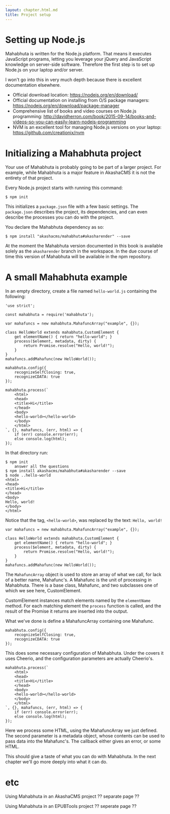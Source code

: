 ```yaml
---
layout: chapter.html.md
title: Project setup
---
```


# Setting up Node.js

Mahabhuta is written for the Node.js platform.  That means it executes JavaScript programs, letting you leverage your jQuery and JavaScript knowledge on server-side software.  Therefore the first step is to set up Node.js on your laptop and/or server.

I won't go into this in very much depth because there is excellent documentation elsewhere.

* Official download location: https://nodejs.org/en/download/
* Official documentation on installing from O/S package managers: https://nodejs.org/en/download/package-manager
* Comprehensive list of books and video courses on Node.js programming: http://davidherron.com/book/2015-09-14/books-and-videos-so-you-can-easily-learn-nodejs-programming
* NVM is an excellent tool for managing Node.js versions on your laptop: https://github.com/creationix/nvm

# Initializing a Mahabhuta project

Your use of Mahabhuta is probably going to be part of a larger project.  For example, while Mahabhuta is a major feature in AkashaCMS it is not the entirety of that project.

Every Node.js project starts with running this command:

```
$ npm init
```

This initializes a `package.json` file with a few basic settings.  The `package.json` describes the project, its dependencies, and can even describe the processes you can do with the project.

You declare the Mahabhuta dependency as so:

```
$ npm install "akashacms/mahabhuta#akasharender" --save
```

At the moment the Mahabhuta version documented in this book is available solely as the `akasharender` branch in the workspace.  In the due course of time this version of Mahabhuta will be available in the npm repository.

# A small Mahabhuta example

In an empty directory, create a file named `hello-world.js` containing the following:

```
'use strict';

const mahabhuta = require('mahabhuta');

var mahafuncs = new mahabhuta.MahafuncArray("example", {});

class HelloWorld extends mahabhuta.CustomElement {
	get elementName() { return "hello-world"; }
	process($element, metadata, dirty) {
		return Promise.resolve("Hello, world!");
	}
}
mahafuncs.addMahafunc(new HelloWorld());

mahabhuta.config({
    recognizeSelfClosing: true,
    recognizeCDATA: true
});

mahabhuta.process(`
    <html>
    <head>
    <title>Hi</title>
    </head>
    <body>
    <hello-world></hello-world>
    </body>
    </html>
`, {}, mahafuncs, (err, html) => {
    if (err) console.error(err);
    else console.log(html);
});
```

In that directory run:

```
$ npm init
    answer all the questions
$ npm install akashacms/mahabhuta#akasharender --save
$ node ..hello-world
<html>
<head>
<title>Hi</title>
</head>
<body>
Hello, world!
</body>
</html>
```

Notice that the tag, `<hello-world>`, was replaced by the text: `Hello, world!`

```
var mahafuncs = new mahabhuta.MahafuncArray("example", {});

class HelloWorld extends mahabhuta.CustomElement {
	get elementName() { return "hello-world"; }
	process($element, metadata, dirty) {
		return Promise.resolve("Hello, world!");
	}
}
mahafuncs.addMahafunc(new HelloWorld());
```

The `MahafuncArray` object is used to store an array of what we call, for lack of a better name, Mahafunc's.  A Mahafunc is the unit of processing in Mahabhuta.  There is a base class, Mahafunc, and two subclasses one of which we see here, CustomElement.  

CustomElement instances match elements named by the `elementName` method.  For each matching element the `process` function is called, and the result of the Promise it returns are inserted into the output.

What we've done is define a MahafuncArray containing one Mahafunc.

```
mahabhuta.config({
    recognizeSelfClosing: true,
    recognizeCDATA: true
});
```

This does some necessary configuration of Mahabhuta.  Under the covers it uses Cheerio, and the configuration parameters are actually Cheerio's.

```
mahabhuta.process(`
    <html>
    <head>
    <title>Hi</title>
    </head>
    <body>
    <hello-world></hello-world>
    </body>
    </html>
`, {}, mahafuncs, (err, html) => {
    if (err) console.error(err);
    else console.log(html);
});
```

Here we process some HTML, using the MahafuncArray we just defined.  The second parameter is a metadata object, whose contents can be used to pass data into the Mahafunc's.  The callback either gives an error, or some HTML.

This should give a taste of what you can do with Mahabhuta.  In the next chapter we'll go more deeply into what it can do.

# etc

Using Mahabhuta in an AkashaCMS project ?? separate page ??

Using Mahabhuta in an EPUBTools project ?? seperate page ??
